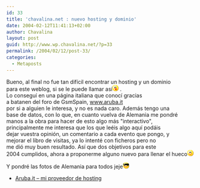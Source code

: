 ```yaml
---
id: 33
title: 'chavalina.net : nuevo hosting y dominio'
date: 2004-02-12T11:41:13+02:00
author: Chavalina
layout: post
guid: http://www.wp.chavalina.net/?p=33
permalink: /2004/02/12/post-33/
categories:
  - Metaposts
---
```

Bueno, al final no fue tan difícil encontrar un hosting y un dominio  
para este weblog, si se le puede llamar así![lengua](/imagenes/emoticonos/lengua.gif) .  
Lo conseguí en una página italiana que conocí gracias  
a <span class="alguien">batanen</span> del foro de GsmSpain, <a href="http://aruba.it" target="_blank">www.aruba.it</a>  
por si a alguien le interesa, y no es nada caro. Además tengo una  
base de datos, con lo que, en cuanto vuelva de Alemania me pondré  
manos a la obra para hacer de esto algo más "interactivo",  
principalmente me interesa que los que leéis algo aquí podáis  
dejar vuestra opinión, un comentario a cada evento que pongo, y  
mejorar el libro de visitas, ya lo intenté con ficheros pero no  
me dió muy buen resultado. Así que dos objetivos para este  
2004 cumplidos, ahora a proponerme alguno nuevo para llenar el hueco![sonrisa](/imagenes/emoticonos/sonrisa.gif) 

Y pondré las fotos de Alemania para todos jeje![sonrisa](/imagenes/emoticonos/gafas.gif) 

  * [Aruba.it – mi proveedor de hosting](http://aruba.it)